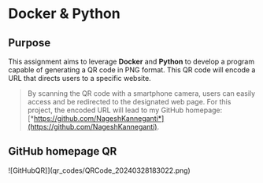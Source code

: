 # Docker & Python

## Purpose 
This assignment aims to leverage __Docker__ and __Python__ to develop a program capable of generating a QR code in PNG format. This QR code will encode a URL that directs users to a specific website. 
> By scanning the QR code with a smartphone camera, users can easily access and be redirected to the designated web page. For this project, the encoded URL will lead to my GitHub homepage: [*https://github.com/NageshKanneganti*](https://github.com/NageshKanneganti).

## GitHub homepage QR
![GitHubQR]](qr_codes/QRCode_20240328183022.png)
